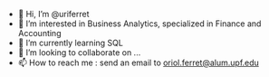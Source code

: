 - 👋 Hi, I’m @uriferret
- 👀 I’m interested in Business Analytics, specialized in Finance and Accounting
- 🌱 I’m currently learning SQL
- 💞️ I’m looking to collaborate on ...
- 📫 How to reach me : send an email to oriol.ferret@alum.upf.edu

<!---
uriferret/uriferret is a ✨ special ✨ repository because its `README.md` (this file) appears on your GitHub profile.
You can click the Preview link to take a look at your changes.
--->
